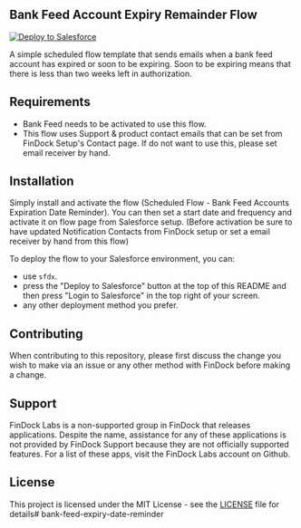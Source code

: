 ## Bank Feed Account Expiry Remainder Flow

<a href="https://githubsfdeploy.herokuapp.com?owner=FinDockLabs&repo=bank-feed-expry-remainder&ref=main">
  <img alt="Deploy to Salesforce"
       src="https://raw.githubusercontent.com/afawcett/githubsfdeploy/master/deploy.png">
</a>

A simple scheduled flow template that sends emails when a bank feed account has expired or soon to be expiring. Soon to be expiring means that there is less than two weeks left in authorization.


## Requirements

- Bank Feed needs to be activated to use this flow.
- This flow uses Support & product contact emails that can be set from FinDock Setup's Contact page. If do not want to use this, please set email receiver by hand.


## Installation

Simply install and activate the flow (Scheduled Flow - Bank Feed Accounts Expiration Date Reminder). You can then set a start date and frequency and activate it on flow page from Salesforce setup. (Before activation be sure to have updated Notification Contacts from FinDock setup or set a email receiver by hand from this flow)

To deploy the flow to your Salesforce environment, you can:
- use `sfdx`.
- press the "Deploy to Salesforce" button at the top of this README and then press "Login to Salesforce" in the top right of your screen.
- any other deployment method you prefer.

## Contributing

When contributing to this repository, please first discuss the change you wish to make via an issue or any other method with FinDock before making a change.

## Support

FinDock Labs is a non-supported group in FinDock that releases applications. Despite the name, assistance for any of these applications is not provided by FinDock Support because they are not officially supported features. For a list of these apps, visit the FinDock Labs account on Github. 

## License

This project is licensed under the MIT License - see the [LICENSE](/LICENSE) file for details# bank-feed-expiry-date-reminder
